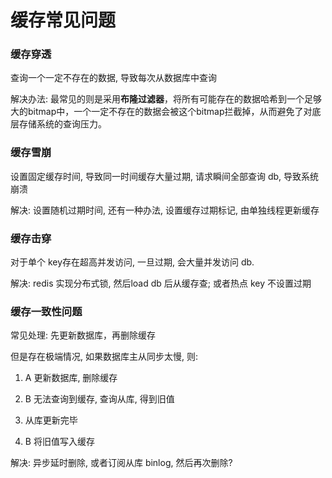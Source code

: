 # 缓存常见问题

### 缓存穿透

查询一个一定不存在的数据, 导致每次从数据库中查询

解决办法: 最常见的则是采用**布隆过滤器**，将所有可能存在的数据哈希到一个足够大的bitmap中，一个一定不存在的数据会被这个bitmap拦截掉，从而避免了对底层存储系统的查询压力。

### 缓存雪崩

设置固定缓存时间, 导致同一时间缓存大量过期, 请求瞬间全部查询 db, 导致系统崩溃

解决: 设置随机过期时间, 还有一种办法, 设置缓存过期标记, 由单独线程更新缓存

### 缓存击穿

对于单个 key存在超高并发访问, 一旦过期, 会大量并发访问 db.

解决: redis 实现分布式锁, 然后load db 后从缓存查; 或者热点 key 不设置过期

### 缓存一致性问题

常见处理: 先更新数据库，再删除缓存

但是存在极端情况, 如果数据库主从同步太慢, 则:

1. A 更新数据库, 删除缓存

2. B 无法查询到缓存, 查询从库, 得到旧值

3. 从库更新完毕
4. B 将旧值写入缓存

 解决: 异步延时删除, 或者订阅从库 binlog, 然后再次删除?